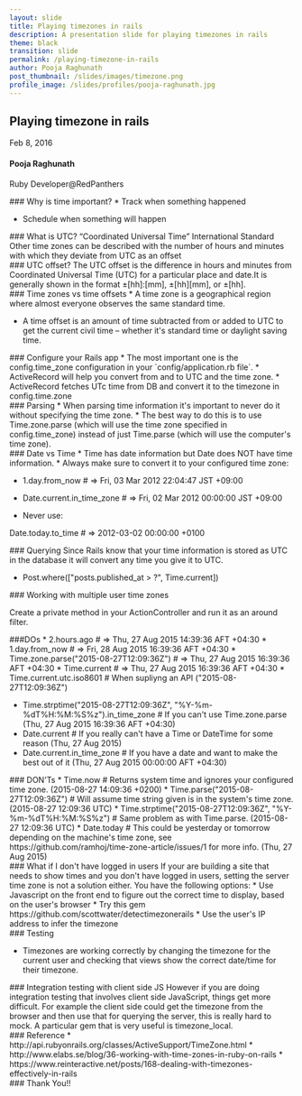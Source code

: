 ```yaml
---
layout: slide
title: Playing timezones in rails
description: A presentation slide for playing timezones in rails
theme: black
transition: slide
permalink: /playing-timezone-in-rails
author: Pooja Raghunath
post_thumbnail: /slides/images/timezone.png  
profile_image: /slides/profiles/pooja-raghunath.jpg
---
```


<section data-markdown>

# Playing timezone in rails

Feb 8, 2016

</section>

<section>
  <h4>Pooja Raghunath</h4>
  <p>
    Ruby Developer@RedPanthers
  </p>
</section>

<section data-markdown>
### Why is time important?
* Track when something happened

* Schedule when something will happen

</section>

<section data-markdown>
### What is UTC?
“Coordinated Universal Time” International Standard Other time zones can be described with the number of hours and minutes with which they deviate from UTC as an offset
</section>

<section data-markdown>
### UTC offset?
The UTC offset is the difference in hours and minutes from Coordinated Universal Time (UTC) for a particular place and date.It is generally shown in the format ±[hh]:[mm], ±[hh][mm], or ±[hh].
</section>

<section data-markdown>
 ### Time zones vs time offsets
 * A time zone is a geographical region where almost everyone observes the same standard time.

* A time offset is an amount of time subtracted from or added to UTC to get the current civil time – whether it's standard time or daylight saving time.
</section>

<section data-markdown>
### Configure your Rails app
 * The most important one is the config.time_zone configuration in your `config/application.rb file`.
 * ActiveRecord will help you convert from and to UTC and the time zone.
 * ActiveRecord fetches UTc time from DB and convert it to the timezone in config.time.zone

</section>

<section data-markdown>
### Parsing
* When parsing time information it's important to never do it without specifying the time zone.
* The best way to do this is to use Time.zone.parse (which will use the time zone specified in config.time_zone) instead of just Time.parse (which will use the computer's time zone).

</section>

<section data-markdown>
### Date vs Time
* Time has date information but Date does NOT have time information.
* Always make sure to convert it to your configured time zone:

* 1.day.from_now # => Fri, 03 Mar 2012 22:04:47 JST +09:00

* Date.current.in_time_zone # => Fri, 02 Mar 2012 00:00:00 JST +09:00

* Never use:

 Date.today.to_time # => 2012-03-02 00:00:00 +0100
</section>

<section data-markdown>
### Querying
Since Rails know that your time information is stored as UTC in the database it will convert any time you give it to UTC.

* Post.where(["posts.published_at > ?", Time.current])
</section>

<section data-markdown>
### Working with multiple user time zones

Create a private method in your ActionController and run it as an around filter.  

</section>

<section data-markdown>
###DOs
* 2.hours.ago # => Thu, 27 Aug 2015 14:39:36 AFT +04:30
* 1.day.from_now # => Fri, 28 Aug 2015 16:39:36 AFT +04:30
* Time.zone.parse("2015-08-27T12:09:36Z") # => Thu, 27 Aug 2015 16:39:36 AFT +04:30
* Time.current # => Thu, 27 Aug 2015 16:39:36 AFT +04:30
* Time.current.utc.iso8601 # When supliyng an API ("2015-08-27T12:09:36Z")

</section>

<section data-markdown>

* Time.strptime("2015-08-27T12:09:36Z", "%Y-%m-%dT%H:%M:%S%z").in_time_zone # If you can't use Time.zone.parse (Thu, 27 Aug 2015 16:39:36 AFT +04:30)
* Date.current # If you really can't have a Time or DateTime for some reason (Thu, 27 Aug 2015)
* Date.current.in_time_zone # If you have a date and want to make the best out of it (Thu, 27 Aug 2015 00:00:00 AFT +04:30)
</section>

<section data-markdown>
### DON'Ts
* Time.now # Returns system time and ignores your configured time zone. (2015-08-27 14:09:36 +0200)
* Time.parse("2015-08-27T12:09:36Z") # Will assume time string given is in the system's time zone. (2015-08-27 12:09:36 UTC)
* Time.strptime("2015-08-27T12:09:36Z", "%Y-%m-%dT%H:%M:%S%z") # Same problem as with Time.parse. (2015-08-27 12:09:36 UTC)
* Date.today # This could be yesterday or tomorrow depending on the machine's time zone, see https://github.com/ramhoj/time-zone-article/issues/1 for more info. (Thu, 27 Aug 2015)
</section>

<section data-markdown>
### What if I don't have logged in users
If your are building a site that needs to show times and you don't have logged in users, setting the server time zone is not a solution either. You have the following options:
* Use Javascript on the front end to figure out the correct time to display, based on the user's browser
* Try this gem https://github.com/scottwater/detectimezonerails
* Use the user's IP address to infer the timezone
</section>

<section data-markdown>
### Testing

* Timezones are working correctly by changing the timezone for the current user and checking that  views show the correct date/time for their timezone.

</section>

<section data-markdown>
### Integration testing with client side JS
However if you are doing integration testing that involves client side JavaScript, things get more difficult. For example the client side could get the timezone from the browser and then use that for querying the server, this is really hard to mock.
A particular gem that is very useful is timezone_local.

</section>

<section data-markdown>
### Reference
* http://api.rubyonrails.org/classes/ActiveSupport/TimeZone.html
* http://www.elabs.se/blog/36-working-with-time-zones-in-ruby-on-rails
* https://www.reinteractive.net/posts/168-dealing-with-timezones-effectively-in-rails

</section>

<section data-markdown>
### Thank You!!

</section>
